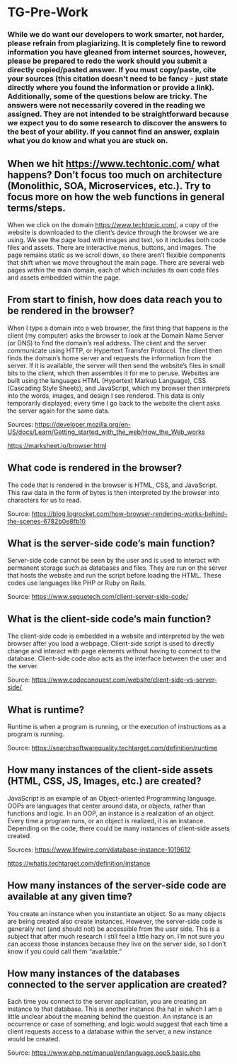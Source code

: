 # TG-Pre-Work

### While we do want our developers to work smarter, not harder, please refrain from plagiarizing.  It is completely fine to reword information you have gleaned from internet sources, however, please be prepared to redo the work should you submit a directly copied/pasted answer.  If you must copy/paste, cite your sources (this citation doesn't need to be fancy - just state directly where you found the information or provide a link).  Additionally, some of the questions below are tricky.  The answers were not necessarily covered in the reading we assigned.  They are not intended to be straightforward because we expect you to do some research to discover the answers to the best of your ability.  If you cannot find an answer, explain what you do know and what you are stuck on.

## When we hit https://www.techtonic.com/ what happens? Don’t focus too much on architecture (Monolithic, SOA, Microservices, etc.). Try to focus more on how the web functions in general terms/steps.

When we click on the domain https://www.techtonic.com/, a copy of the website is downloaded to the client’s device through the browser we are using. We see the page load with images and text, so it includes both code files and assets. There are interactive menus, buttons, and images. The page remains static as we scroll down, so there aren’t flexible components that shift when we move throughout the main page. There are several web pages within the main domain, each of which includes its own code files and assets embedded within the page.


## From start to finish, how does data reach you to be rendered in the browser?

When I type a domain into a web browser, the first thing that happens is the client (my computer) asks the browser to look at the Domain Name Server (or DNS) to find the domain’s real address. The client and the server communicate using HTTP, or Hypertext Transfer Protocol. The client then finds the domain’s home server and requests the information from the server. If it is available, the server will then send the website’s files in small bits to the client, which then assembles it for me to peruse. Websites are built using the languages HTML (Hypertext Markup Language), CSS (Cascading Style Sheets), and JavaScript, which my browser then interprets into the words, images, and design I see rendered. This data is only temporarily displayed; every time I go back to the website the client asks the server again for the same data.

Sources: https://developer.mozilla.org/en-US/docs/Learn/Getting_started_with_the_web/How_the_Web_works

https://marksheet.io/browser.html


## What code is rendered in the browser?

The code that is rendered in the browser is HTML, CSS, and JavaScript. This raw data in the form of bytes is then interpreted by the browser into characters for us to read.

Source: https://blog.logrocket.com/how-browser-rendering-works-behind-the-scenes-6782b0e8fb10

## What is the server-side code’s main function?

Server-side code cannot be seen by the user and is used to interact with permanent storage such as databases and files. They are run on the server that hosts the website and run the script before loading the HTML. These codes use languages like PHP or Ruby on Rails.

Source: https://www.seguetech.com/client-server-side-code/

## What is the client-side code’s main function?

The client-side code is embedded in a website and interpreted by the web browser after you load a webpage. Client-side script is used to directly change and interact with page elements without having to connect to the database. Client-side code also acts as the interface between the user and the server.

Source: https://www.codeconquest.com/website/client-side-vs-server-side/

## What is runtime?

Runtime is when a program is running, or the execution of instructions as a program is running.

Source: https://searchsoftwarequality.techtarget.com/definition/runtime

## How many instances of the client-side assets (HTML, CSS, JS, Images, etc.) are created?

JavaScript is an example of an Object-oriented Programming language. OOPs are languages that center around data, or objects, rather than functions and logic. In an OOP, an instance is a realization of an object. Every time a program runs, or an object is realized, it is an instance. Depending on the code, there could be many instances of client-side assets created.

Sources: https://www.lifewire.com/database-instance-1019612

https://whatis.techtarget.com/definition/instance


## How many instances of the server-side code are available at any given time?

You create an instance when you instantiate an object. So as many objects are being created also create instances. However, the server-side code is generally not (and should not) be accessible from the user side. This is a subject that after much research I still feel a little hazy on. I’m not sure you can access those instances because they live on the server side, so I don’t know if you could call them “available.”

## How many instances of the databases connected to the server application are created?

Each time you connect to the server application, you are creating an instance to that database. This is another instance (ha ha) in which I am a little unclear about the meaning behind the question. An instance is an occurrence or case of something, and logic would suggest that each time a client requests access to a database within the server, a new instance would be created.

Source: https://www.php.net/manual/en/language.oop5.basic.php
